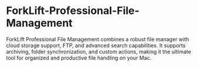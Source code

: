 # ForkLift-Professional-File-Management
ForkLift Professional File Management combines a robust file manager with cloud storage support, FTP, and advanced search capabilities. It supports archiving, folder synchronization, and custom actions, making it the ultimate tool for organized and productive file handling on your Mac.
